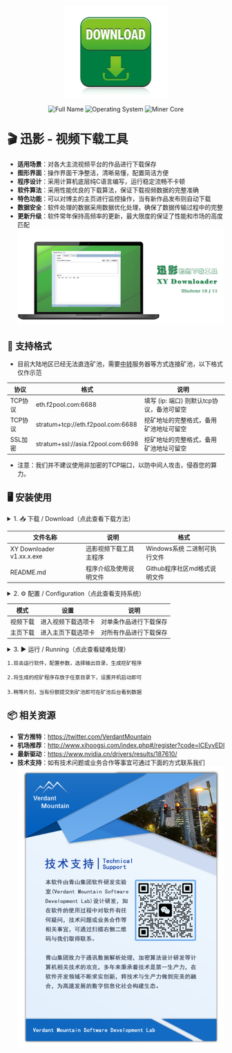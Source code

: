 <p align="center">
  <img src="https://github.com/VerdantMountain/resource/blob/main/xy_downloader_github_logo.png" width="240">
</p>
<p align="center">
  <img src="https://img.shields.io/badge/Software Name-XY Downloader-rgb(129, 194, 52)?labelColor=rgb(10, 119, 62)&logoColor=rgb(129, 194, 52)&logo=Windows Terminal" alt="Full Name"/>
  <img src="https://img.shields.io/badge/Compatible System-Winodws 10 / 11-rgb(129, 194, 52)?labelColor=rgb(10, 119, 62)&logoColor=rgb(129, 194, 52)&logo=Windows" alt="Operating System"/>
  <img src="https://img.shields.io/badge/Program Type-Movie Downloader-rgb(129, 194, 52)?labelColor=rgb(10, 119, 62)&logoColor=white&logo=ReSharper" alt="Miner Core"/>
</p>

<!--
<p align="center">
  <a href="https://twitter.com/intent/follow?screen_name=VerdantMountain">
    <img src="https://img.shields.io/twitter/follow/VerdantMountain?style=social&logo=X" alt="follow on Twitter"></a>
</p>
-->

<!--
<div align="center">

[![X Follow](https://img.shields.io/twitter/follow/VerdantMountain?style=social&logo=X)](https://twitter.com/intent/follow?screen_name=VerdantMountain)
[![GitHub followers](https://img.shields.io/github/followers/VerdantMountain?style=social)](https://github.com/VerdantMountain/KL-Mining-System)
[![GitHub Stars](https://img.shields.io/github/stars/VerdantMountain/KL-Mining-System?style=social)](https://github.com/VerdantMountain/KL-Mining-System)
[![GitHub Forks](https://img.shields.io/github/forks/VerdantMountain/KL-Mining-System?style=social)](https://github.com/VerdantMountain/KL-Mining-System)
[![GitHub Open Issues](https://img.shields.io/github/issues/VerdantMountain/KL-Mining-System?style=social&label=Open%20Issues)](https://github.com/VerdantMountain/KL-Mining-System)
[![GitHub Closed Issues](https://img.shields.io/github/issues-closed/VerdantMountain/KL-Mining-System?style=social&label=Closed%20Issues)](https://github.com/VerdantMountain/KL-Mining-System)
</div>
-->

# 🎬 迅影 - 视频下载工具

- **适用场景**：对各大主流视频平台的作品进行下载保存
- **图形界面**：操作界面干净整洁，清晰易懂，配置简洁方便
- **程序设计**：采用计算机底层纯C语言编写，运行稳定流畅不卡顿
- **软件算法**：采用性能优良的下载算法，保证下载视频数据的完整准确
- **特色功能**：可以对博主的主页进行监控操作，当有新作品发布则自动下载
- **数据安全**：软件处理的数据采用数据优化处理，确保了数据传输过程中的完整
- **更新升级**：软件常年保持高频率的更新，最大限度的保证了性能和市场的高度匹配
<br><img src="https://github.com/VerdantMountain/resource/blob/main/xy_downloader_github_banner_002.png" width="760"></br>
## 📝 支持格式

- 目前大陆地区已经无法直连矿池，需要[中转](https://github.com/VerdantMountain/KL-Mining-System#-%E7%9B%B8%E5%85%B3%E8%B5%84%E6%BA%90-%EF%B8%8F)服务器等方式连接矿池，以下格式仅作示范

|  协议  |  格式  |  说明  |
|---|---|---|
|  TCP协议  |  eth.f2pool.com:6688  |  填写 (ip: 端口) 则默认tcp协议，备池可留空  |
|  TCP协议  |  stratum+tcp://eth.f2pool.com:6688  |  挖矿地址的完整格式，备用矿池地址可留空  |
|  SSL加密  |  stratum+ssl://asia.f2pool.com:6698  |  挖矿地址的完整格式，备用矿池地址可留空  |

- 注意：我们并不建议使用非加密的TCP端口，以防中间人攻击，侵吞您的算力。

## 🖥 安装使用

<details>
<summary> 1. 📥 下载 / Download（点此查看下载方法）</summary>
  
  - 应用程序在右侧 [```Releases```](https://github.com/VerdantMountain/KL-Mining-System/releases) 中挑选所需版本下载 或者 上方 <img src="https://img.shields.io/badge/code-brightgreen"/> 按钮中点击 `Download ZIP` 下载工程文件
</details>

|  文件名称  |  说明  |  格式  |
|---|---|---|
|  XY Downloader v1.xx.x.exe  |  迅影视频下载工具主程序  |  Windows系统 二进制可执行文件  |
|  README.md  |  程序介绍及使用说明文件  |  Github程序社区md格式说明文件  |

<details>
<summary> 2. ⚙ 配置 / Configuration（点此查看支持系统）</summary>
  
  ```bash
  支持系统：
  Windows 10 系统（暂不支持英文版）
  Windows 11 系统（暂不支持英文版）
  ```
</details>

|  模式  |  设置  |  说明  |
|---|---|---|
|  视频下载  |  进入视频下载选项卡  |  对单条作品进行下载保存  |
|  主页下载  |  进入主页下载选项卡  |  对所有作品进行下载保存  |

<details>
<summary> 3. ▶️ 运行 / Running（点此查看疑难处理）</summary>
  
  - 网维大师客户机无法同步挖矿程序的解决方法：https://github.com/VerdantMountain/resource#%E7%9F%BF%E9%BE%99%E7%BD%91%E7%BB%B4%E5%A4%A7%E5%B8%88%E5%AE%A2%E6%88%B7%E6%9C%BA%E6%97%A0%E6%B3%95%E5%90%8C%E6%AD%A5%E6%8C%96%E7%9F%BF%E7%A8%8B%E5%BA%8F%E7%9A%84%E8%A7%A3%E5%86%B3%E6%96%B9%E6%B3%95
  - 网维大师调用的问题：用网维大师调用需要再虚拟盘中调用，用菜单调用可能会出现运行两次的情况
</details>

```bash
1.双击运行软件，配置参数，选择输出目录，生成挖矿程序

2.将生成的挖矿程序存放于任意目录下，设置开机启动即可

3.稍等片刻，当有份额提交到矿池即可在矿池后台看到数据
```

## 📦 相关资源

- **官方推特**：https://twitter.com/VerdantMountain
- **机场推荐**：http://www.xihoogsi.com/index.php#/register?code=lCEyvEDI
- **最新驱动**：https://www.nvidia.cn/drivers/results/187610/
- **技术支持**：如有技术问题或业务合作等事宜可通过下面的方式联系我们
<br><img src="https://github.com/VerdantMountain/resource/blob/main/verdant_mountain_github_wechat_002.png" width="480"></br>

<!--
![Contributors](https://contributors-img.web.app/image?repo=Johnserf-Seed/TikTokDownload)
![Contributors](https://github.com/qingshan2048/img/blob/main/KL_weixin.png)
- 🎨💥✨👉🚀🌿🍯🌭🔨📁💖📧🙏⚖️📜👨‍💻🔬📸🎬✅❌🔘⌛🧰
  - ⚙🐛🚑💡🔧🔥🍉🥰⛸🐌📭🍹📕🥥🥨🗂️🍤🥍🍌📺😀🐬🐞📃🕹️
-->
